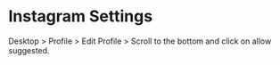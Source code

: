 # Instagram Settings

Desktop > Profile > Edit Profile > Scroll to the bottom and click on allow suggested. 